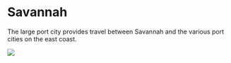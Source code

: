 # Savannah

The large port city provides travel between Savannah and the various port cities on the east coast.  

![](images/savannah-ga.png?raw=true)


